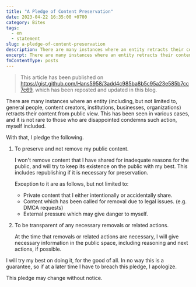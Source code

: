 ```yaml
---
title: "A Pledge of Content Preservation"
date: 2023-04-22 16:35:00 +0700
category: Bites
tags: 
  - en
  - statement
slug: a-pledge-of-content-preservation
description: There are many instances where an entity retracts their content from public view. This has been seen in various cases, and it is not rare to those who are disappointed condemns such action, myself included. With that, I pledge the following.
excerpt: There are many instances where an entity retracts their content from public view. This has been seen in various cases, and it is not rare to those who are disappointed condemns such action, myself included. With that, I pledge the following.
fmContentType: posts
---
```


> This article has been published on https://gist.github.com/Hans5958/3add4c985ba8b5c95a23e585b7cc7c69, which has been reposted and updated in this blog.

There are many instances where an entity (including, but not limited to, general people, content creators, institutions, businesses, organizations) retracts their content from public view. This has been seen in various cases, and it is not rare to those who are disappointed condemns such action, myself included.

With that, I pledge the following.

1. To preserve and not remove my public content.

   I won't remove content that I have shared for inadequate reasons for the public, and will try to keep its existence on the public with my best. This includes republishing if it is necessary for preservation.
   
   Exception to it are as follows, but not limited to:  
   - Private content that I either intentionally or accidentally share.
   - Content which has been called for removal due to legal issues. (e.g. DMCA requests)
   - External pressure which may give danger to myself.

2. To be transparent of any necessary removals or related actions.

    At the time that removals or related actions are necessary, I will give necessary information in the public space, including reasoning and next actions, if possible.
    
I will try my best on doing it, for the good of all. In no way this is a guarantee, so if at a later time I have to breach this pledge, I apologize.

This pledge may change without notice.